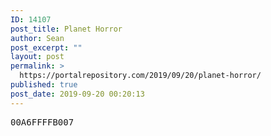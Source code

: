 ```yaml
---
ID: 14107
post_title: Planet Horror
author: Sean
post_excerpt: ""
layout: post
permalink: >
  https://portalrepository.com/2019/09/20/planet-horror/
published: true
post_date: 2019-09-20 00:20:13
---
```

<pre>00A6FFFFB007</pre>